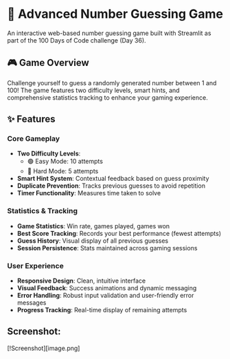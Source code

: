 # 🎯 Advanced Number Guessing Game

An interactive web-based number guessing game built with Streamlit as part of the 100 Days of Code challenge (Day 36).

## 🎮 Game Overview

Challenge yourself to guess a randomly generated number between 1 and 100! The game features two difficulty levels, smart hints, and comprehensive statistics tracking to enhance your gaming experience.

## ✨ Features

### Core Gameplay
- **Two Difficulty Levels**:
  - 🟢 Easy Mode: 10 attempts
  - 🔴 Hard Mode: 5 attempts
- **Smart Hint System**: Contextual feedback based on guess proximity
- **Duplicate Prevention**: Tracks previous guesses to avoid repetition
- **Timer Functionality**: Measures time taken to solve

### Statistics & Tracking
- **Game Statistics**: Win rate, games played, games won
- **Best Score Tracking**: Records your best performance (fewest attempts)
- **Guess History**: Visual display of all previous guesses
- **Session Persistence**: Stats maintained across gaming sessions

### User Experience
- **Responsive Design**: Clean, intuitive interface
- **Visual Feedback**: Success animations and dynamic messaging
- **Error Handling**: Robust input validation and user-friendly error messages
- **Progress Tracking**: Real-time display of remaining attempts

## Screenshot:
[!Screenshot][image.png]